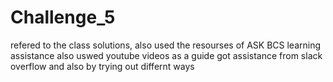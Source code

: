 # Challenge_5

refered to the class solutions, also used the resourses of ASK BCS learning assistance
also uswed youtube videos as a guide
got assistance from slack overflow and also by trying out differnt ways
